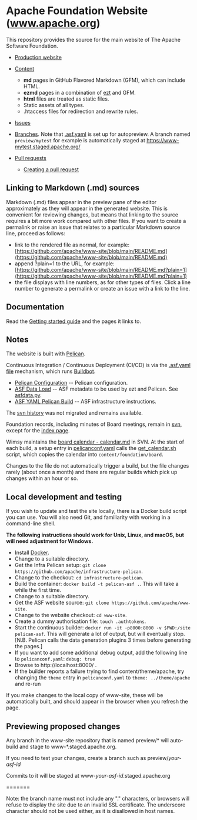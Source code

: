 # Apache Foundation Website (www.apache.org)

This repository provides the source for the main website of The Apache Software Foundation.

- [Production website](https://www.apache.org/)

- [Content](content)
  - **md** pages in GitHub Flavored Markdown (GFM), which can include HTML.
  - **ezmd** pages in a combination of [ezt](https://github.com/gstein/ezt/blob/wiki/Syntax.md) and GFM.
  - **html** files are treated as static files.
  - Static assets of all types.
  - .htaccess files for redirection and rewrite rules.

- [Issues](https://github.com/apache/www-site/issues)

- [Branches](https://github.com/apache/www-site/branches). Note that [.asf.yaml](./.asf.yaml) is set up for autopreview. A branch named `preview/mytest` for example is automatically staged at https://www-mytest.staged.apache.org/

- [Pull requests](https://github.com/apache/www-site/pulls)
  - [Creating a pull request](https://docs.github.com/en/github/collaborating-with-issues-and-pull-requests/creating-a-pull-request#creating-the-pull-request)

## Linking to Markdown (.md) sources

Markdown (.md) files appear in the preview pane of the editor approximately as they will appear in the generated website.
This is convenient for reviewing changes, but means that linking to the source requires a bit more work compared with other files.
If you want to create a permalink or raise an issue that relates to a particular Markdown source line, proceed as follows:
- link to the rendered file as normal, for example: [https://github.com/apache/www-site/blob/main/README.md](https://github.com/apache/www-site/blob/main/README.md)
- append ?plain=1 to the URL, for example: [https://github.com/apache/www-site/blob/main/README.md?plain=1](https://github.com/apache/www-site/blob/main/README.md?plain=1)
- the file displays with line numbers, as for other types of files. Click a line number to generate a permalink or create an issue with a link to the line.

## Documentation

Read the [Getting started guide](https://infra.apache.org/asf-pelican-gettingstarted.html) and the pages it links to.

## Notes

The website is built with [Pelican](https://blog.getpelican.com).

Continuous Integration / Continuous Deployment (CI/CD) is via the [.asf.yaml file](https://cwiki.apache.org/confluence/display/INFRA/Git+-+.asf.yaml+features)
mechanism, which runs [Buildbot](https://ci2.apache.org/#/builders/3/).

- [Pelican Configuration](pelicanconf.yaml) -- Pelican configuration.
- [ASF Data Load](asfdata.yaml) -- ASF metadata to be used by ezt and Pelican. See [asfdata.py](https://github.com/apache/infrastructure-pelican/blob/master/plugins/asfdata.py).
- [ASF YAML Pelican Build](.asf.yaml) -- ASF infrastructure instructions.

The [svn history](http://svn.apache.org/viewvc/infrastructure/site/trunk/) was not migrated and remains available.

Foundation records, including minutes of Board meetings, remain in [svn](http://svn.apache.org/viewvc/infrastructure/site/trunk/content/foundation/records/),
except for the [index page](content/foundation/records/index.md).

Wimsy maintains the [board calendar - calendar.md](https://svn.apache.org/repos/asf/infrastructure/site/trunk/content/foundation/board/calendar.md)
in SVN. At the start of each build, a setup entry in [pelicanconf.yaml](pelicanconf.yaml) calls the [get_calendar.sh](get_calendar.sh) script, which copies the calendar into `content/foundation/board`.

Changes to the file do not automatically trigger a build, but the file changes rarely (about once a month)
and there are regular builds which pick up changes within an hour or so.

## Local development and testing

If you wish to update and test the site locally, there is a Docker build script you can use.
You will also need Git, and familiarity with working in a command-line shell.

**The following instructions should work for Unix, Linux, and macOS, but will need adjustment for Windows.**

- Install [Docker](https://www.docker.com/get-started).
- Change to a suitable directory.
- Get the Infra Pelican setup: `git clone https://github.com/apache/infrastructure-pelican`.
- Change to the checkout: `cd infrastructure-pelican`.
- Build the container: `docker build -t pelican-asf .`. This will take a while the first time.
- Change to a suitable directory.
- Get the ASF website source: `git clone https://github.com/apache/www-site`.
- Change to the website checkout: `cd www-site`.
- Create a dummy authorisation file: `touch .authtokens`.
- Start the continuous builder: `docker run -it -p8000:8000 -v $PWD:/site pelican-asf`. This will generate a lot of output, but will eventually stop. [N.B. Pelican calls the data generation plugins 3 times before generating the pages.]
- If you want to add some additional debug output, add the following line to `pelicanconf.yaml`: `debug: true`
- Browse to http://localhost:8000/ .
- If the builder reports a failure trying to find content/theme/apache, try changing
  the `theme` entry in `pelicanconf.yaml` to `theme: ../theme/apache` and re-run

If you make changes to the local copy of www-site, these will be automatically built, and should
appear in the browser when you refresh the page.

## Previewing proposed changes

Any branch in the www-site repository that is named preview/* will 
auto-build and stage to www-*.staged.apache.org.

If you need to test your changes, create a branch such as preview/_your-asf-id_

Commits to it will be staged at www-_your-asf-id_.staged.apache.org

=======

Note: the branch name must not include any "." characters,
or browsers will refuse to display the site due to an invalid SSL certificate.
The underscore character should not be used either, as it is disallowed in host names.
